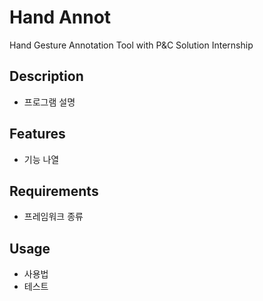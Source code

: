 # Hand Annot
Hand Gesture Annotation Tool with P&amp;C Solution Internship

## Description
* 프로그램 설명

## Features
* 기능 나열

## Requirements
* 프레임워크 종류

## Usage
* 사용법
* 테스트
